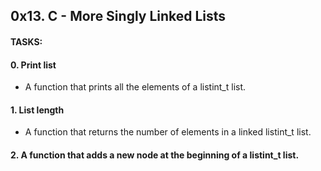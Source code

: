 ## 0x13. C - More Singly Linked Lists

#### TASKS:

#### 0. Print list
* A function that prints all the elements of a listint_t list.

#### 1. List length
* A function that returns the number of elements in a linked listint_t list.

#### 2. A function that adds a new node at the beginning of a listint_t list.


